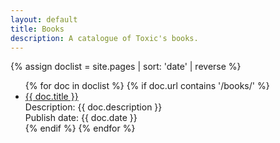 ```yaml
---
layout: default
title: Books
description: A catalogue of Toxic's books.
---
```


{% assign doclist = site.pages | sort: 'date' | reverse %}
 <ul>
    {% for doc in doclist %}
         {% if doc.url contains '/books/' %}
             <li><a href="{{ doc.docslink }}" target="_blank">{{ doc.title }}</a><br>
               Description: {{ doc.description }}<br>
               Publish date: {{ doc.date }}
             </li>
         {% endif %}
     {% endfor %}
 </ul>
